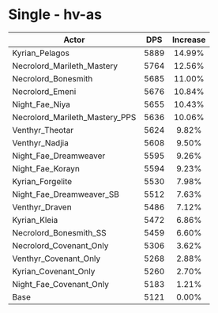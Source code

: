 # Single - hv-as
| Actor | DPS | Increase |
|---|:---:|:---:|
|Kyrian_Pelagos|5889|14.99%|
|Necrolord_Marileth_Mastery|5764|12.56%|
|Necrolord_Bonesmith|5685|11.00%|
|Necrolord_Emeni|5676|10.84%|
|Night_Fae_Niya|5655|10.43%|
|Necrolord_Marileth_Mastery_PPS|5636|10.06%|
|Venthyr_Theotar|5624|9.82%|
|Venthyr_Nadjia|5608|9.50%|
|Night_Fae_Dreamweaver|5595|9.26%|
|Night_Fae_Korayn|5594|9.23%|
|Kyrian_Forgelite|5530|7.98%|
|Night_Fae_Dreamweaver_SB|5512|7.63%|
|Venthyr_Draven|5486|7.12%|
|Kyrian_Kleia|5472|6.86%|
|Necrolord_Bonesmith_SS|5459|6.60%|
|Necrolord_Covenant_Only|5306|3.62%|
|Venthyr_Covenant_Only|5268|2.88%|
|Kyrian_Covenant_Only|5260|2.70%|
|Night_Fae_Covenant_Only|5183|1.21%|
|Base|5121|0.00%|
